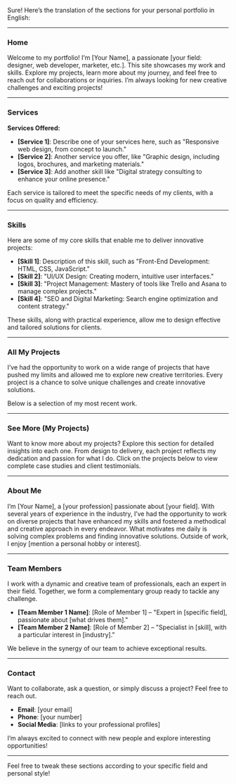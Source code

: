 Sure! Here’s the translation of the sections for your personal portfolio in English:

---

### **Home**

Welcome to my portfolio! I’m \[Your Name], a passionate \[your field: designer, web developer, marketer, etc.]. This site showcases my work and skills. Explore my projects, learn more about my journey, and feel free to reach out for collaborations or inquiries. I’m always looking for new creative challenges and exciting projects!

---

### **Services**

**Services Offered:**

- **\[Service 1]**: Describe one of your services here, such as "Responsive web design, from concept to launch."
- **\[Service 2]**: Another service you offer, like "Graphic design, including logos, brochures, and marketing materials."
- **\[Service 3]**: Add another skill like "Digital strategy consulting to enhance your online presence."

Each service is tailored to meet the specific needs of my clients, with a focus on quality and efficiency.

---

### **Skills**

Here are some of my core skills that enable me to deliver innovative projects:

- **\[Skill 1]**: Description of this skill, such as "Front-End Development: HTML, CSS, JavaScript."
- **\[Skill 2]**: "UI/UX Design: Creating modern, intuitive user interfaces."
- **\[Skill 3]**: "Project Management: Mastery of tools like Trello and Asana to manage complex projects."
- **\[Skill 4]**: "SEO and Digital Marketing: Search engine optimization and content strategy."

These skills, along with practical experience, allow me to design effective and tailored solutions for clients.

---

### **All My Projects**

I’ve had the opportunity to work on a wide range of projects that have pushed my limits and allowed me to explore new creative territories. Every project is a chance to solve unique challenges and create innovative solutions.

Below is a selection of my most recent work.

---

### **See More (My Projects)**

Want to know more about my projects? Explore this section for detailed insights into each one. From design to delivery, each project reflects my dedication and passion for what I do. Click on the projects below to view complete case studies and client testimonials.

---

### **About Me**

I’m \[Your Name], a \[your profession] passionate about \[your field]. With several years of experience in the industry, I’ve had the opportunity to work on diverse projects that have enhanced my skills and fostered a methodical and creative approach in every endeavor. What motivates me daily is solving complex problems and finding innovative solutions. Outside of work, I enjoy \[mention a personal hobby or interest].

---

### **Team Members**

I work with a dynamic and creative team of professionals, each an expert in their field. Together, we form a complementary group ready to tackle any challenge.

- **\[Team Member 1 Name]**: \[Role of Member 1] – "Expert in \[specific field], passionate about \[what drives them]."
- **\[Team Member 2 Name]**: \[Role of Member 2] – "Specialist in \[skill], with a particular interest in \[industry]."

We believe in the synergy of our team to achieve exceptional results.

---

### **Contact**

Want to collaborate, ask a question, or simply discuss a project? Feel free to reach out.

- **Email**: \[your email]
- **Phone**: \[your number]
- **Social Media**: \[links to your professional profiles]

I’m always excited to connect with new people and explore interesting opportunities!

---

Feel free to tweak these sections according to your specific field and personal style!
